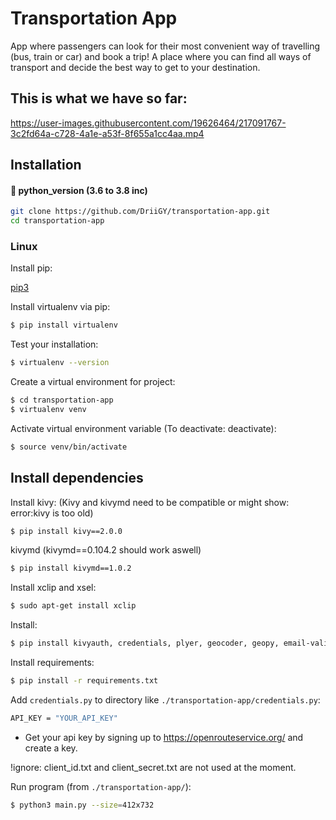 # Transportation App
App where passengers can look for their most convenient way of travelling (bus, train or car) and book a trip!
A place where you can find all ways of transport and decide the best way to get to your destination.

## This is what we have so far:
https://user-images.githubusercontent.com/19626464/217091767-3c2fd64a-c728-4a1e-a53f-8f655a1cc4aa.mp4

## Installation
#### 🐍 python_version (3.6 to 3.8 inc)
```bash
git clone https://github.com/DriiGY/transportation-app.git
cd transportation-app
```

### Linux
Install pip:

[pip3](https://www.educative.io/answers/installing-pip3-in-ubuntu)

Install virtualenv via pip: 
```bash
$ pip install virtualenv
```
Test your installation:
```bash
$ virtualenv --version
```
Create a virtual environment for project:
```bash
$ cd transportation-app
$ virtualenv venv
```
Activate virtual environment variable (To deactivate: deactivate):
```bash
$ source venv/bin/activate
```

## Install dependencies
Install kivy: (Kivy and kivymd need to be compatible or might show: error:kivy is too old)
```bash
$ pip install kivy==2.0.0
```
kivymd (kivymd==0.104.2 should work aswell)
```bash
$ pip install kivymd==1.0.2 
```
Install xclip and xsel:
```bash
$ sudo apt-get install xclip
```
Install:
```bash
$ pip install kivyauth, credentials, plyer, geocoder, geopy, email-validator  
```
Install requirements:
```bash
$ pip install -r requirements.txt
```
Add `credentials.py` to directory like `./transportation-app/credentials.py`:
```bash
API_KEY = "YOUR_API_KEY"
```
- Get your api key by signing up to https://openrouteservice.org/ and create a key.


!ignore: client_id.txt and client_secret.txt are not used at the moment.

Run program (from `./transportation-app/`):
```bash
$ python3 main.py --size=412x732
```
    
